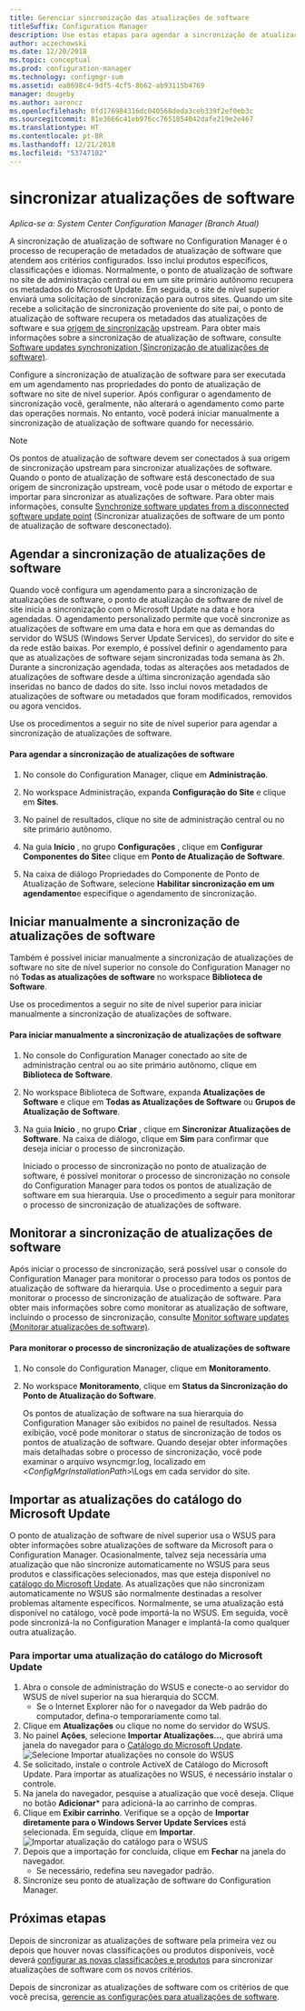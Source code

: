 ```yaml
---
title: Gerenciar sincronização das atualizações de software
titleSuffix: Configuration Manager
description: Use estas etapas para agendar a sincronização de atualizações de software, iniciar a sincronização de atualizações de software manualmente e monitorar a sincronização de atualizações de software.
author: aczechowski
ms.date: 12/20/2018
ms.topic: conceptual
ms.prod: configuration-manager
ms.technology: configmgr-sum
ms.assetid: ea8698c4-9df5-4cf5-8b62-ab93115b4769
manager: dougeby
ms.author: aaroncz
ms.openlocfilehash: 0fd176984316dc040568deda3ceb339f2ef0eb3c
ms.sourcegitcommit: 81e3666c41eb976cc7651854042dafe219e2e467
ms.translationtype: HT
ms.contentlocale: pt-BR
ms.lasthandoff: 12/21/2018
ms.locfileid: "53747102"
---
```

#  <a name="BKMK_SUMSync"></a> sincronizar atualizações de software

*Aplica-se a: System Center Configuration Manager (Branch Atual)*

 A sincronização de atualização de software no Configuration Manager é o processo de recuperação de metadados de atualização de software que atendem aos critérios configurados. Isso inclui produtos específicos, classificações e idiomas. Normalmente, o ponto de atualização de software no site de administração central ou em um site primário autônomo recupera os metadados do Microsoft Update. Em seguida, o site de nível superior enviará uma solicitação de sincronização para outros sites. Quando um site recebe a solicitação de sincronização proveniente do site pai, o ponto de atualização de software recupera os metadados das atualizações de software e sua [origem de sincronização](../plan-design/plan-for-software-updates.md#BKMK_SyncSource) upstream. Para obter mais informações sobre a sincronização de atualização de software, consulte [Software updates synchronization (Sincronização de atualizações de software)](../understand/software-updates-introduction.md#BKMK_Synchronization).

Configure a sincronização de atualização de software para ser executada em um agendamento nas propriedades do ponto de atualização de software no site de nível superior. Após configurar o agendamento de sincronização você, geralmente, não alterará o agendamento como parte das operações normais. No entanto, você poderá iniciar manualmente a sincronização de atualização de software quando for necessário.

  > [!NOTE]  
  >  Os pontos de atualização de software devem ser conectados à sua origem de sincronização upstream para sincronizar atualizações de software. Quando o ponto de atualização de software está desconectado de sua origem de sincronização upstream, você pode usar o método de exportar e importar para sincronizar as atualizações de software. Para obter mais informações, consulte [Synchronize software updates from a disconnected software update point](synchronize-software-updates-disconnected.md) (Sincronizar atualizações de software de um ponto de atualização de software desconectado).  

## <a name="schedule-software-updates-synchronization"></a>Agendar a sincronização de atualizações de software
Quando você configura um agendamento para a sincronização de atualizações de software, o ponto de atualização de software de nível de site inicia a sincronização com o Microsoft Update na data e hora agendadas. O agendamento personalizado permite que você sincronize as atualizações de software em uma data e hora em que as demandas do servidor do WSUS (Windows Server Update Services), do servidor do site e da rede estão baixas. Por exemplo, é possível definir o agendamento para que as atualizações de software sejam sincronizadas toda semana às 2h. Durante a sincronização agendada, todas as alterações aos metadados de atualizações de software desde a última sincronização agendada são inseridas no banco de dados do site. Isso inclui novos metadados de atualizações de software ou metadados que foram modificados, removidos ou agora vencidos.

Use os procedimentos a seguir no site de nível superior para agendar a sincronização de atualizações de software.  

#### <a name="to-schedule-software-updates-synchronization"></a>Para agendar a sincronização de atualizações de software  

  1.  No console do Configuration Manager, clique em **Administração**.  

  2.  No workspace Administração, expanda **Configuração do Site** e clique em **Sites**.  

  3.  No painel de resultados, clique no site de administração central ou no site primário autônomo.  

  4.  Na guia **Início** , no grupo **Configurações** , clique em **Configurar Componentes do Site**e clique em **Ponto de Atualização de Software**.  

  5.  Na caixa de diálogo Propriedades do Componente de Ponto de Atualização de Software, selecione **Habilitar sincronização em um agendamento**e especifique o agendamento de sincronização.  

## <a name="manually-start-software-updates-synchronization"></a>Iniciar manualmente a sincronização de atualizações de software
Também é possível iniciar manualmente a sincronização de atualizações de software no site de nível superior no console do Configuration Manager no nó **Todas as atualizações de software** no workspace **Biblioteca de Software**.  

Use os procedimentos a seguir no site de nível superior para iniciar manualmente a sincronização de atualizações de software.  

#### <a name="to-manually-start-software-updates-synchronization"></a>Para iniciar manualmente a sincronização de atualizações de software  

1. No console do Configuration Manager conectado ao site de administração central ou ao site primário autônomo, clique em **Biblioteca de Software**.  

2. No workspace Biblioteca de Software, expanda **Atualizações de Software** e clique em **Todas as Atualizações de Software** ou **Grupos de Atualização de Software**.  

3. Na guia **Início** , no grupo **Criar** , clique em **Sincronizar Atualizações de Software**. Na caixa de diálogo, clique em **Sim** para confirmar que deseja iniciar o processo de sincronização.  

   Iniciado o processo de sincronização no ponto de atualização de software, é possível monitorar o processo de sincronização no console do Configuration Manager para todos os pontos de atualização de software em sua hierarquia. Use o procedimento a seguir para monitorar o processo de sincronização de atualizações de software.  


## <a name="monitor-software-updates-synchronization"></a>Monitorar a sincronização de atualizações de software
Após iniciar o processo de sincronização, será possível usar o console do Configuration Manager para monitorar o processo para todos os pontos de atualização de software da hierarquia. Use o procedimento a seguir para monitorar o processo de sincronização de atualização de software. Para obter mais informações sobre como monitorar as atualização de software, incluindo o processo de sincronização, consulte [Monitor software updates (Monitorar atualizações de software)](../deploy-use/monitor-software-updates.md).

#### <a name="to-monitor-the-software-updates-synchronization-process"></a>Para monitorar o processo de sincronização de atualizações de software  

1. No console do Configuration Manager, clique em **Monitoramento**.  

2. No workspace **Monitoramento**, clique em **Status da Sincronização do Ponto de Atualização do Software**.  

   Os pontos de atualização de software na sua hierarquia do Configuration Manager são exibidos no painel de resultados. Nessa exibição, você pode monitorar o status de sincronização de todos os pontos de atualização de software. Quando desejar obter informações mais detalhadas sobre o processo de sincronização, você pode examinar o arquivo wsyncmgr.log, localizado em <*ConfigMgrInstallationPath*>\Logs em cada servidor do site.  

## <a name="import-updates-from-the-microsoft-update-catalog"></a>Importar as atualizações do catálogo do Microsoft Update

O ponto de atualização de software de nível superior usa o WSUS para obter informações sobre atualizações de software da Microsoft para o Configuration Manager. Ocasionalmente, talvez seja necessária uma atualização que não sincronize automaticamente no WSUS para seus produtos e classificações selecionados, mas que esteja disponível no [catálogo do Microsoft Update](https://catalog.update.microsoft.com). As atualizações que não sincronizam automaticamente no WSUS são normalmente destinadas a resolver problemas altamente específicos. Normalmente, se uma atualização está disponível no catálogo, você pode importá-la no WSUS. Em seguida, você pode sincronizá-la no Configuration Manager e implantá-la como qualquer outra atualização.

### <a name="to-import-an-update-from-the-microsoft-update-catalog"></a>Para importar uma atualização do catálogo do Microsoft Update

1. Abra o console de administração do WSUS e conecte-o ao servidor do WSUS de nível superior na sua hierarquia do SCCM. 
   - Se o Internet Explorer não for o navegador da Web padrão do computador, defina-o temporariamente como tal.
2. Clique em **Atualizações** ou clique no nome do servidor do WSUS. 
3. No painel **Ações**, selecione **Importar Atualizações...**, que abrirá uma janela do navegador para o [Catálogo do Microsoft Update](https://catalog.update.microsoft.com).
   ![Selecione Importar atualizações no console do WSUS](media/wsus-console-import-updates.png)
4. Se solicitado, instale o controle ActiveX de Catálogo do Microsoft Update. Para importar as atualizações no WSUS, é necessário instalar o controle. 
5. Na janela do navegador, pesquise a atualização que você deseja. Clique no botão **Adicionar*** para adicioná-la ao carrinho de compras.
6. Clique em **Exibir carrinho**. Verifique se a opção de **Importar diretamente para o Windows Server Update Services** está selecionada. Em seguida, clique em **Importar**.
    ![Importar atualização do catálogo para o WSUS](./media/import-catalog-update-into-wsus.png)
7. Depois que a importação for concluída, clique em **Fechar** na janela do navegador.
     - Se necessário, redefina seu navegador padrão.
8. Sincronize seu ponto de atualização de software do Configuration Manager.


## <a name="next-steps"></a>Próximas etapas
Depois de sincronizar as atualizações de software pela primeira vez ou depois que houver novas classificações ou produtos disponíveis, você deverá [configurar as novas classificações e produtos](configure-classifications-and-products.md) para sincronizar atualizações de software com os novos critérios.

Depois de sincronizar as atualizações de software com os critérios de que você precisa, [gerencie as configurações para atualizações de software](manage-settings-for-software-updates.md).  
